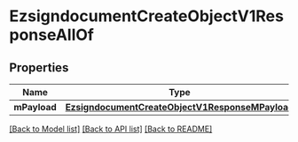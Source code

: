 # EzsigndocumentCreateObjectV1ResponseAllOf

## Properties
Name | Type | Description | Notes
------------ | ------------- | ------------- | -------------
**mPayload** | [**EzsigndocumentCreateObjectV1ResponseMPayload**](EzsigndocumentCreateObjectV1ResponseMPayload.md) |  | 

[[Back to Model list]](../README.md#documentation-for-models) [[Back to API list]](../README.md#documentation-for-api-endpoints) [[Back to README]](../README.md)


